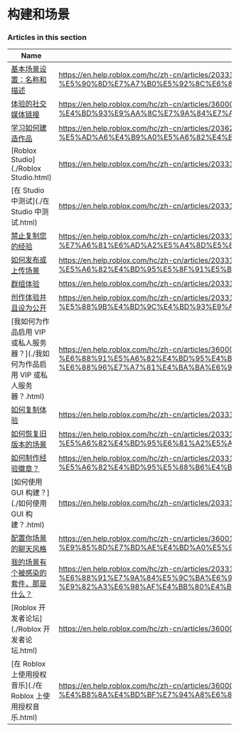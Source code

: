 # 构建和场景  
### Articles in this section
Name|URL
-|-
[基本场景设置：名称和描述](./基本场景设置：名称和描述.html) |https://en.help.roblox.com/hc/zh-cn/articles/203314030-%E5%9F%BA%E6%9C%AC%E5%9C%BA%E6%99%AF%E8%AE%BE%E7%BD%AE-%E5%90%8D%E7%A7%B0%E5%92%8C%E6%8F%8F%E8%BF%B0
[体验的社交媒体链接](./体验的社交媒体链接.html) |https://en.help.roblox.com/hc/zh-cn/articles/360000910966-%E4%BD%93%E9%AA%8C%E7%9A%84%E7%A4%BE%E4%BA%A4%E5%AA%92%E4%BD%93%E9%93%BE%E6%8E%A5
[学习如何建造作品](./学习如何建造作品.html) |https://en.help.roblox.com/hc/zh-cn/articles/203625344-%E5%AD%A6%E4%B9%A0%E5%A6%82%E4%BD%95%E5%BB%BA%E9%80%A0%E4%BD%9C%E5%93%81
[Roblox Studio](./Roblox Studio.html) |https://en.help.roblox.com/hc/zh-cn/articles/203313860-Roblox-Studio
[在 Studio 中测试](./在 Studio 中测试.html) |https://en.help.roblox.com/hc/zh-cn/articles/203313870-%E5%9C%A8-Studio-%E4%B8%AD%E6%B5%8B%E8%AF%95
[禁止复制您的经验](./禁止复制您的经验.html) |https://en.help.roblox.com/hc/zh-cn/articles/203313940-%E7%A6%81%E6%AD%A2%E5%A4%8D%E5%88%B6%E6%82%A8%E7%9A%84%E7%BB%8F%E9%AA%8C
[如何发布或上传场景](./如何发布或上传场景.html) |https://en.help.roblox.com/hc/zh-cn/articles/203313890-%E5%A6%82%E4%BD%95%E5%8F%91%E5%B8%83%E6%88%96%E4%B8%8A%E4%BC%A0%E5%9C%BA%E6%99%AF
[群组体验](./群组体验.html) |https://en.help.roblox.com/hc/zh-cn/articles/203313760-%E7%BE%A4%E7%BB%84%E4%BD%93%E9%AA%8C
[创作体验并且设为公开](./创作体验并且设为公开.html) |https://en.help.roblox.com/hc/zh-cn/articles/203313950-%E5%88%9B%E4%BD%9C%E4%BD%93%E9%AA%8C%E5%B9%B6%E4%B8%94%E8%AE%BE%E4%B8%BA%E5%85%AC%E5%BC%80
[我如何为作品启用 VIP 或私人服务器？](./我如何为作品启用 VIP 或私人服务器？.html) |https://en.help.roblox.com/hc/zh-cn/articles/360000781023-%E6%88%91%E5%A6%82%E4%BD%95%E4%B8%BA%E4%BD%9C%E5%93%81%E5%90%AF%E7%94%A8-VIP-%E6%88%96%E7%A7%81%E4%BA%BA%E6%9C%8D%E5%8A%A1%E5%99%A8
[如何复制体验](./如何复制体验.html) |https://en.help.roblox.com/hc/zh-cn/articles/203313900-%E5%A6%82%E4%BD%95%E5%A4%8D%E5%88%B6%E4%BD%93%E9%AA%8C
[如何恢复旧版本的场景](./如何恢复旧版本的场景.html) |https://en.help.roblox.com/hc/zh-cn/articles/203313850-%E5%A6%82%E4%BD%95%E6%81%A2%E5%A4%8D%E6%97%A7%E7%89%88%E6%9C%AC%E7%9A%84%E5%9C%BA%E6%99%AF
[如何制作经验徽章？](./如何制作经验徽章？.html) |https://en.help.roblox.com/hc/zh-cn/articles/203313650-%E5%A6%82%E4%BD%95%E5%88%B6%E4%BD%9C%E7%BB%8F%E9%AA%8C%E5%BE%BD%E7%AB%A0
[如何使用 GUI 构建？](./如何使用 GUI 构建？.html) |https://en.help.roblox.com/hc/zh-cn/articles/203313960-%E5%A6%82%E4%BD%95%E4%BD%BF%E7%94%A8-GUI-%E6%9E%84%E5%BB%BA
[配置你场景的聊天风格](./配置你场景的聊天风格.html) |https://en.help.roblox.com/hc/zh-cn/articles/360019904552-%E9%85%8D%E7%BD%AE%E4%BD%A0%E5%9C%BA%E6%99%AF%E7%9A%84%E8%81%8A%E5%A4%A9%E9%A3%8E%E6%A0%BC
[我的场景有个被感染的套件，那是什么？](./我的场景有个被感染的套件，那是什么？.html) |https://en.help.roblox.com/hc/zh-cn/articles/203312920-%E6%88%91%E7%9A%84%E5%9C%BA%E6%99%AF%E6%9C%89%E4%B8%AA%E8%A2%AB%E6%84%9F%E6%9F%93%E7%9A%84%E5%A5%97%E4%BB%B6-%E9%82%A3%E6%98%AF%E4%BB%80%E4%B9%88
[Roblox 开发者论坛](./Roblox 开发者论坛.html) |https://en.help.roblox.com/hc/zh-cn/articles/360000240223-Roblox-%E5%BC%80%E5%8F%91%E8%80%85%E8%AE%BA%E5%9D%9B
[在 Roblox 上使用授权音乐](./在 Roblox 上使用授权音乐.html) |https://en.help.roblox.com/hc/zh-cn/articles/360000927163-%E5%9C%A8-Roblox-%E4%B8%8A%E4%BD%BF%E7%94%A8%E6%8E%88%E6%9D%83%E9%9F%B3%E4%B9%90